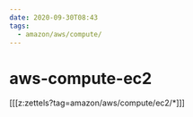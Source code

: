 ```yaml
---
date: 2020-09-30T08:43
tags:
  - amazon/aws/compute/
---
```


# aws-compute-ec2

[[[z:zettels?tag=amazon/aws/compute/ec2/*]]]


